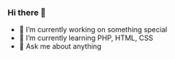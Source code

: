 ### Hi there 👋

- 🔭 I’m currently working on something special
- 🌱 I’m currently learning PHP, HTML, CSS
- 💬 Ask me about anything


